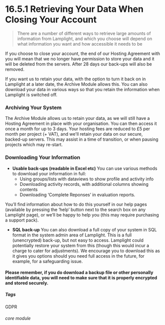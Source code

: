 # 16.5.1 Retrieving Your Data When Closing Your Account

> There are a number of different ways to retrieve large amounts of information from Lamplight, and which you choose will depend on what information you want and how accessible it needs to be

If you choose to close your account, the end of our Hosting Agreement with you will mean that we no longer have permission to store your data and it will be deleted from the servers. After 28 days our back-ups will also be removed.  

If you want us to retain your data, with the option to turn it back on in Lamplight at a later date, the Archive Module allows this. 
You can also download your data in various ways so that you retain the information when Lamplight is switched off. 

### Archiving Your System
The Archive Module allows us to retain your data, as we will still have a Hosting Agreement in place with your organisation. You can then access it once a month for up to 3 days. Your hosting fees are reduced to £5 per month per project (+ VAT), and we'll retain your data on our secure, backed-up servers. This may assist in a time of transition, or when pausing projects which may re-start.

### Downloading Your Information
- **Usable back-ups (readable in Excel etc)**
   You can use various methods to download your information in full:
   - Using groups/lists with dataviews to show profile and activity info 
   - Downloading activity records, with additional columns showing contents
   - Downloading ‘Complete Reponses’ in evaluation reports.
   
You’ll find information about how to do this yourself in our help pages (available by pressing the ‘help’ button next to the search box on any Lamplight page), or we’ll be happy to help you (this may require purchasing a support pack).

- **SQL back-up**
   You can also download a full copy of your system in SQL format in the system admin area of Lamplight.  This is a full (unencrypted) back-up, but not easy to access.  Lamplight could potentially restore your system from this (though this would incur a charge to cater for adjustments).  We encourage you to download this as it gives you options should you need full access in the future, for example, for a safeguarding issue. 


#### Please remember, if you do download a backup file or other personally identifiable data, you will need to make sure that it is properly encrypted and stored securely. 


##### Tags
GDPR

###### core module

